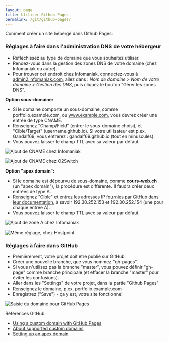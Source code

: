 ```yaml
---
layout: page
title: Utiliser Github Pages
permalink: /git/github-pages/
---
```


Comment créer un site hébergé dans Github Pages:

<h3>Réglages à faire dans l'administration DNS de votre hébergeur</h3>

- Réfléchissez au type de domaine que vous souhaitez utiliser. 
- Rendez-vous dans la gestion des zones DNS de votre domaine (chez Infomaniak ou autre).
- Pour trouver cet endroit chez Infomaniak, connectez-vous à [admin2.infomaniak.com](https://admin2.infomaniak.com/), allez dans : *Nom de domaine > Nom de votre domaine > Gestion des DNS*, puis cliquez le bouton "Gérer les zones DNS".

**Option sous-domaine:**

- Si le domaine comporte un sous-domaine, comme portfolio.example.com, ou www.example.com, vous devrez créer une entrée de type CNAME.
- Renseignez "Champ/Field" (entrer le sous-domaine choisi), et "Cible/Target" (username.github.io). Si votre utilisateur est p.ex. Gandalf69, vous entrerez : gandalf69.github.io (tout en minuscules).
- Vous pouvez laisser le champ TTL avec sa valeur par défaut.

![Ajout de CNAME chez Infomaniak](/cours-divers/img/github-dns-cname.png)

![Ajout de CNAME chez O2Switch](/cours-divers/img/git-cname-o2switch.png)

**Option "apex domain":**

- Si le domaine est dépourvu de sous-domaine, comme **cours-web.ch** (un "apex domain"), la procédure est différente. Il faudra créer deux entrées de type A.
- Renseignez "Cible" et entrez les adresses IP [fournies par GitHub dans leur documentation](https://help.github.com/articles/setting-up-an-apex-domain/), à savoir 192.30.252.153 et 192.30.252.154 (une pour chaque entrée A).
- Vous pouvez laisser le champ TTL avec sa valeur par défaut.

![Ajout de zone A chez Infomaniak](/cours-divers/img/git-apex-infomaniak.png)

![Même réglage, chez Hostpoint](/cours-divers/img/git-apex-hostpoint.png)

<h3>Réglages à faire dans GitHub</h3>

- Premièrement, votre projet doit être publié sur GitHub.
- Créer une nouvelle branche, que vous nommez "gh-pages".
- Si vous n'utilisez pas la branche "master", vous pouvez définir "gh-page" comme branche principale (et effacer la branche "master" pour éviter les confusions).
- Aller dans les "Settings" de votre projet, dans la partie "Github Pages"
- Renseignez le domaine, p.ex. portfolio.example.com
- Enregistrez ("Save") - ça y est, votre site fonctionne!

![Saisie du domaine pour GitHub Pages](/cours-divers/img/github-custom-pages.png)

Références GitHub: 

* [Using a custom domain with GitHub Pages](https://help.github.com/articles/using-a-custom-domain-with-github-pages/)
* [About supported custom domains](https://help.github.com/articles/about-supported-custom-domains/)
* [Setting up an apex domain](https://help.github.com/articles/setting-up-an-apex-domain-and-www-subdomain/)
